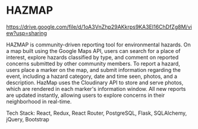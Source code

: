 # HAZMAP
https://drive.google.com/file/d/1oA3VnZhp29AKkrps9KA3EI16ChDfZg8M/view?usp=sharing

HAZMAP is community-driven reporting tool for environmental hazards.  On a map built using the Google Maps API, users can search for a place of interest, explore hazards classified by type, and comment on reported concerns submitted by other community members.  To report a hazard, users place a marker on the map, and submit information regarding the event, including a hazard category, date and time seen, photos, and a description. HazMap uses the Cloudinary API to store and serve photos, which are rendered in each marker's information window. All new reports are updated instantly, allowing users to explore concerns in their neighborhood in real-time.

Tech Stack: React, Redux, React Router, PostgreSQL, Flask, SQLAlchemy, jQuery, Bootstrap
